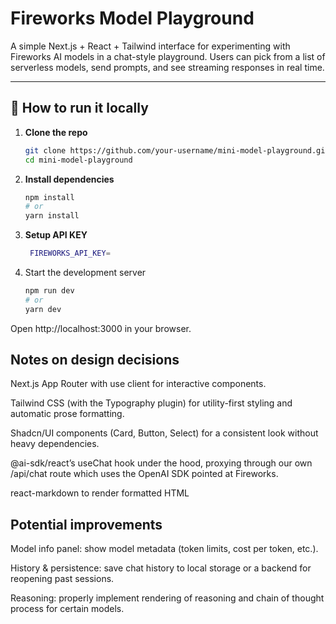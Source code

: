 # Fireworks Model Playground

A simple Next.js + React + Tailwind interface for experimenting with Fireworks AI models in a chat-style playground. Users can pick from a list of serverless models, send prompts, and see streaming responses in real time.

---

## 🚀 How to run it locally

1. **Clone the repo**  
   ```bash
   git clone https://github.com/your-username/mini-model-playground.git
   cd mini-model-playground

2. **Install dependencies**
   ```bash
   npm install
   # or
   yarn install

3. **Setup API KEY**
   ```bash  
    FIREWORKS_API_KEY=
4. Start the development server
   ```bash
   npm run dev
   # or
   yarn dev

Open http://localhost:3000 in your browser.


## Notes on design decisions
Next.js App Router with use client for interactive components.

Tailwind CSS (with the Typography plugin) for utility-first styling and automatic prose formatting.

Shadcn/UI components (Card, Button, Select) for a consistent look without heavy dependencies.

@ai-sdk/react’s useChat hook under the hood, proxying through our own /api/chat route which uses the OpenAI SDK pointed at Fireworks.

react-markdown to render formatted HTML


## Potential improvements
Model info panel: show model metadata (token limits, cost per token, etc.).

History & persistence: save chat history to local storage or a backend for reopening past sessions.

Reasoning: properly implement rendering of reasoning and chain of thought process for certain models.